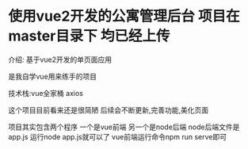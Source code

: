 # 使用vue2开发的公寓管理后台 项目在master目录下 均已经上传
介绍:
基于vue2开发的单页面应用 

是我自学vue用来练手的项目 

技术栈:vue全家桶 axios 

这个项目目前看来还是很简陋 后续会不断更新,完善功能,美化页面

项目其实包含两个程序 一个是vue前端 另一个是node后端 node后端文件是app.js 运行node app.js就可以了 vue前端运行命令npm run serve即可

